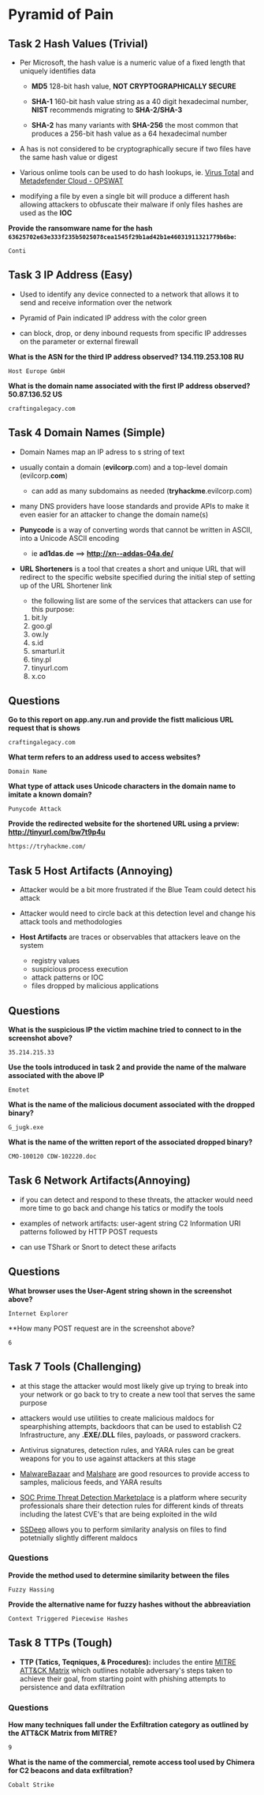 # Pyramid of Pain

## Task 2 Hash Values (Trivial)

* Per Microsoft, the hash value is a numeric value of a fixed length that uniquely identifies data
    * **MD5** 128-bit hash value, **NOT CRYPTOGRAPHICALLY SECURE**

    * **SHA-1** 160-bit hash value string as a 40 digit hexadecimal number, **NIST** recommends migrating to **SHA-2/SHA-3**

    * **SHA-2** has many variants with **SHA-256** the most common that produces a 256-bit hash value as a 64 hexadecimal number
* A has is not considered to be cryptographically secure if two files have the same hash value or digest

* Various onlime tools can be used to do hash lookups, ie. [Virus Total](https://virustotal.com) and [Metadefender Cloud - OPSWAT](https://metadefender.opswat.com/?lang=en)

* modifying a file by even a single bit will produce a different hash allowing attackers to obfuscate their malware if only files hashes are used as the **IOC**

**Provide the ransomware name for the hash `63625702e63e333f235b5025078cea1545f29b1ad42b1e46031911321779b6be`:**
```
Conti
```

## Task 3 IP Address (Easy)

* Used to identify any device connected to a network that allows it to send and receive information over the network

* Pyramid of Pain indicated IP address with the color green

* can block, drop, or deny inbound requests from specific IP addresses on the parameter or external firewall


**What is the ASN for the third IP address observed? 134.119.253.108 RU**
```
Host Europe GmbH
```

**What is the domain name associated with the first IP address observed? 50.87.136.52 US**
```
craftingalegacy.com
```

## Task 4 Domain Names (Simple)

* Domain Names map an IP adress to s string of text

* usually contain a domain (**evilcorp**.com) and a top-level domain (evilcorp.**com**)
    * can add as many subdomains as needed (**tryhackme**.evilcorp.com)

* many DNS providers have loose standards and provide APIs to make it even easier for an attacker to change the domain name(s)

* **Punycode** is a way of converting words that cannot be written in ASCII, into a Unicode ASCII encoding
    * ie **ad1das.de** ==> **http://xn--addas-04a.de/**

* **URL Shorteners** is a tool that creates a short and unique URL that will redirect to the specific website specified during the initial step of setting up of the URL Shortener link
    * the following list are some of the services that attackers can use for this purpose:
    1. bit.ly
    2. goo.gl
    3. ow.ly
    4. s.id
    5. smarturl.it
    6. tiny.pl
    7. tinyurl.com
    8. x.co


## Questions

**Go to this report on app.any.run and provide the fistt malicious URL request that is shows**
```
craftingalegacy.com
```

**What term refers to an address used to access websites?**
```
Domain Name
```

**What type of attack uses Unicode characters in the domain name to imitate a known domain?**
```
Punycode Attack
```

**Provide the redirected website for the shortened URL using a prview: http://tinyurl.com/bw7t9p4u**
```
https://tryhackme.com/
```


## Task 5 Host Artifacts (Annoying)

* Attacker would be a bit more frustrated if the Blue Team could detect his attack

* Attacker would need to circle back at this detection level and change his attack tools and methodologies

* **Host Artifacts** are traces or observables that attackers leave on the system
    * registry values
    * suspicious process execution
    * attack patterns or IOC
    * files dropped by malicious applications


## Questions

**What is the suspicious IP the victim machine tried to connect to in the screenshot above?**
```
35.214.215.33
```

**Use the tools introduced in task 2 and provide the name of the malware associated with the above IP**
```
Emotet
```

**What is the name of the malicious document associated with the dropped binary?**
```
G_jugk.exe
```

**What is the name of the written report of the associated dropped binary?**
```
CMO-100120 CDW-102220.doc
```


## Task 6 Network Artifacts(Annoying)

* if you can detect and respond to these threats, the attacker would need more time to go back and change his tatics or modify the tools

* examples of network artifacts:
   user-agent string
   C2 Information
   URI patterns followed by HTTP POST requests

* can use TShark or Snort to detect these arifacts

## Questions
**What browser uses the User-Agent string shown in the screenshot above?**
```
Internet Explorer
```

**How many POST request are in the screenshot above?
```
6
```


## Task 7 Tools (Challenging)

* at this stage the attacker would most likely give up trying to break into your network or go back to try to create a new tool that serves the same purpose

* attackers would use utilities to create malicious maldocs for spearphishing attempts, backdoors that can be used to establish C2 Infrastructure, any **.EXE/.DLL** files, payloads, or password crackers.

* Antivirus signatures, detection rules, and YARA rules can be great weapons for you to use against attackers at this stage

* [MalwareBazaar](https://bazaar.abuse.ch) and [Malshare](https://malshare.com) are good resources to provide access to samples, malicious feeds, and YARA results

* [SOC Prime Threat Detection Marketplace](https://tdm.socprime.com) is a platform where security professionals share their detection rules for different kinds of threats including the latest CVE's that are being exploited in the wild

* [SSDeep](https://github.com/ssdeep-project/ssdeep) allows you to perform similarity analysis on files to find potetnially slightly different maldocs


### Questions
**Provide the method used to determine similarity between the files**
```
Fuzzy Hassing
```

**Provide the alternative name for fuzzy hashes without the abbreaviation**
```
Context Triggered Piecewise Hashes
```


## Task 8 TTPs (Tough)

* **TTP (Tatics, Teqniques, & Procedures):** includes the entire [MITRE ATT&CK Matrix](https://attack.mitre.org) which outlines notable adversary's steps taken to achieve their goal, from starting point with phishing attempts to persistence and data exfiltration

### Questions
**How many techniques fall under the Exfiltration category as outlined by the ATT&CK Matrix from MITRE?**
```
9
```

**What is the name of the commercial, remote access tool used by Chimera for C2 beacons and data exfiltration?**
```
Cobalt Strike
```

